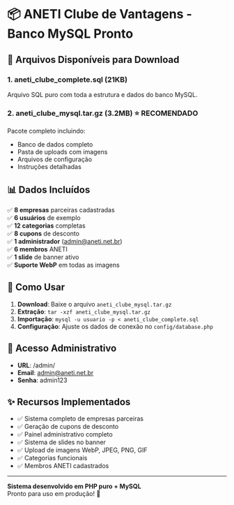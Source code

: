 # 📦 ANETI Clube de Vantagens - Banco MySQL Pronto

## 🎯 Arquivos Disponíveis para Download

### 1. **aneti_clube_complete.sql** (21KB)
Arquivo SQL puro com toda a estrutura e dados do banco MySQL.

### 2. **aneti_clube_mysql.tar.gz** (3.2MB) ⭐ RECOMENDADO
Pacote completo incluindo:
- Banco de dados completo
- Pasta de uploads com imagens
- Arquivos de configuração  
- Instruções detalhadas

## 📊 Dados Incluídos

✅ **8 empresas** parceiras cadastradas  
✅ **6 usuários** de exemplo  
✅ **12 categorias** completas  
✅ **8 cupons** de desconto  
✅ **1 administrador** (admin@aneti.net.br)  
✅ **6 membros** ANETI  
✅ **1 slide** de banner ativo  
✅ **Suporte WebP** em todas as imagens  

## 🚀 Como Usar

1. **Download**: Baixe o arquivo `aneti_clube_mysql.tar.gz`
2. **Extração**: `tar -xzf aneti_clube_mysql.tar.gz`
3. **Importação**: `mysql -u usuario -p < aneti_clube_complete.sql`
4. **Configuração**: Ajuste os dados de conexão no `config/database.php`

## 🔐 Acesso Administrativo

- **URL**: /admin/
- **Email**: admin@aneti.net.br
- **Senha**: admin123

## ✨ Recursos Implementados

- ✅ Sistema completo de empresas parceiras
- ✅ Geração de cupons de desconto  
- ✅ Painel administrativo completo
- ✅ Sistema de slides no banner
- ✅ Upload de imagens WebP, JPEG, PNG, GIF
- ✅ Categorias funcionais
- ✅ Membros ANETI cadastrados

---

**Sistema desenvolvido em PHP puro + MySQL**  
Pronto para uso em produção! 🎉